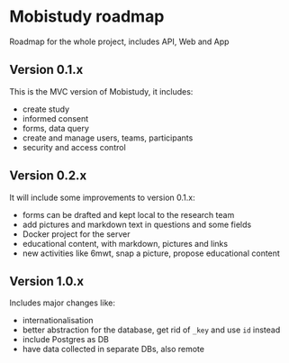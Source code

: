 Mobistudy roadmap
=================

Roadmap for the whole project, includes API, Web and App

## Version 0.1.x

This is the MVC version of Mobistudy, it includes:

- create study
- informed consent
- forms, data query
- create and manage users, teams, participants
- security and access control


## Version 0.2.x

It will include some improvements to version 0.1.x:

- forms can be drafted and kept local to the research team
- add pictures and markdown text in questions and some fields
- Docker project for the server
- educational content, with markdown, pictures and links
- new activities like 6mwt, snap a picture, propose educational content


## Version 1.0.x

Includes major changes like:

- internationalisation
- better abstraction for the database, get rid of `_key` and use `id` instead
- include Postgres as DB
- have data collected in separate DBs, also remote
